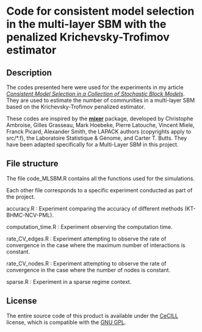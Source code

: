 # Code for consistent model selection in the multi-layer SBM with the penalized Krichevsky-Trofimov estimator

## Description  
 
The codes presented here were used for the experiments in my article [*Consistent Model Selection in a Collection of Stochastic Block Models*](). They are used to estimate the number of communities in a multi-layer SBM based on the Krichevsky-Trofimov penalized estimator.

These codes are inspired by the [**mixer**](https://cran.r-project.org/web/packages/mixer/index.html) package, developed by Christophe Ambroise, Gilles Grasseau, Mark Hoebeke, Pierre Latouche, Vincent Miele, Franck Picard, Alexander Smith, the LAPACK authors (copyrights apply to src/*.f), the Laboratoire Statistique & Génome, and Carter T. Butts. They have been adapted specifically for a Multi-Layer SBM in this project.  
 


## File structure  
  
The file code_MLSBM.R contains all the functions used for the simulations. 

Each other file corresponds to a specific experiment conducted as part of the project.

accuracy.R : Experiment comparing the accuracy of different methods (KT-BHMC-NCV-PML).

computation_time.R : Experiment observing the computation time.

rate_CV_edges.R : Experiment attempting to observe the rate of convergence in the case where the maximum number of interactions is constant.

rate_CV_nodes.R : Experiment attempting to observe the rate of convergence in the case where the number of nodes is constant.

sparse.R : Experiment in a sparse regime context.


## License

The entire source code of this product is available under the [CeCILL](http://www.cecill.info/) license, which is compatible with the [GNU GPL](https://www.gnu.org/licenses/gpl-3.0.html).
